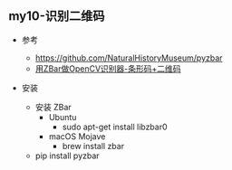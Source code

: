 ## my10-识别二维码

- 参考
    - https://github.com/NaturalHistoryMuseum/pyzbar
    - [用ZBar做OpenCV识别器-条形码+二维码](https://www.pyimagesearch.com/2018/05/21/an-opencv-barcode-and-qr-code-scanner-with-zbar/)

- 安装
    - 安装 ZBar
        - Ubuntu
            -  sudo apt-get install libzbar0
        - macOS Mojave
            -  brew install zbar
    - pip install pyzbar
